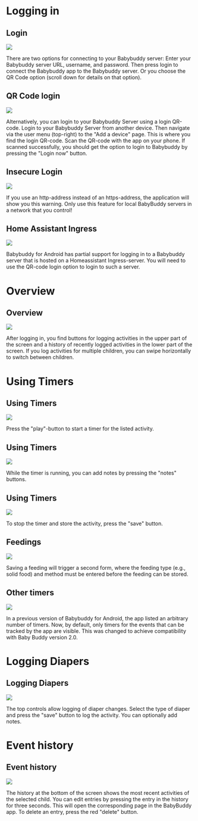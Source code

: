 # Logging in

## Login

![](screenshots/help_login_page.png)

There are two options for connecting to your Babybuddy server:
Enter your Babybuddy server URL, username, and password. Then press
login to connect the Babybuddy app to the Babybuddy server. Or you choose the
QR Code option (scroll down for details on that option).

## QR Code login

![](direct/help_login_qrcode.png)

Alternatively, you can login to your Babybuddy Server using a login QR-code. Login to
your Babybuddy Server from another device. Then navigate
via the user menu (top-right) to the "Add a device" page. This is where you find
the login QR-code. Scan the QR-code with the app on your phone. If
scanned successfully, you should get the option to login to Babybuddy
by pressing the "Login now" button.

## Insecure Login

![](screenshots/help_insecure_http_warning.png)

If you use an http-address instead of an https-address, the application will
show you this warning. Only use this feature for local BabyBuddy servers in a
network that you control!

## Home Assistant Ingress

![](direct/help_login_homeassistant.png)

Babybuddy for Android has partial support for logging in
to a Babybuddy server that is hosted on a Homeassistant Ingress-server. You
will need to use the QR-code login option to login to such a server.

# Overview

## Overview

![](screenshots/help_overview.png)

After logging in, you find buttons for logging activities in the upper part of the screen
and a history of recently logged activities in the lower part of the screen.
If you log activities for multiple children, you can swipe horizontally to switch between children.

# Using Timers

## Using Timers

![](direct/help_play_button_highlight.png)

Press the "play"-button to start a timer for the listed activity.

## Using Timers

![](direct/help_notes_button_highlight.png)

While the timer is running, you can add notes by pressing the "notes" buttons.

## Using Timers

![](direct/help_save_button_highlight.png)

To stop the timer and store the activity, press the "save" button.

## Feedings

![](screenshots/help_feeding_form.png)

Saving a feeding will trigger a second form, where the feeding type (e.g., solid food) and
method must be entered before the feeding can be stored.

## Other timers

![](screenshots/help_timers_default.png)

In a previous version of Babybuddy for Android, the app listed an arbitrary
number of timers. Now, by default, only timers for the events that can be tracked
by the app are visible. This was changed to achieve compatibility with
Baby Buddy version 2.0.

# Logging Diapers

## Logging Diapers

![](direct/help_save_diaper_highlight.png)

The top controls allow logging of diaper changes. Select the type of diaper and press the
"save" button to log the activity. You can optionally add notes.

# Event history

## Event history

![](screenshots/help_events.png)

The history at the bottom of the screen shows the most recent activities of
the selected child. You can edit entries by pressing the entry in the history for three
seconds. This will open the corresponding page in the BabyBuddy app.
To delete an entry, press the red "delete" button.
